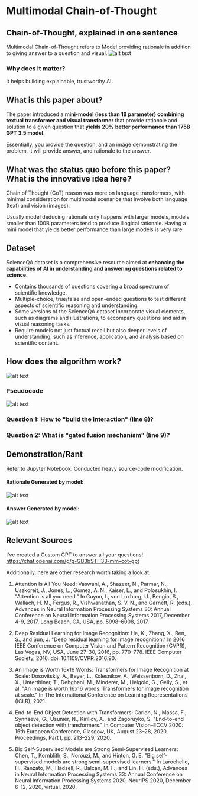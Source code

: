 # Multimodal Chain-of-Thought

## Chain-of-Thought, explained in one sentence
Multimodal Chain-of-Thought refers to Model providing rationale in addition to giving answer to a question and visual.
![alt text](supporting_images/image.png)

### Why does it matter?
It helps building explainable, trustworthy AI.

## What is this paper about?
The paper introduced a **mini-model (less than 1B parameter) combining textual transformer and visual transformer** that provide rationale and solution to a given question that **yields 20% better performance than 175B GPT 3.5 model**.

Essentially, you provide the question, and an image demonstrating the problem, it will provide answer, and rationale to the answer.

## What was the status quo before this paper? What is the innovative idea here?
Chain of Thought (CoT) reason was more on language transformers, with minimal consideration for multimodal scenarios that involve both language (text) and vision (images). 

Usually model deducing rationale only happens with larger models, models smaller than 100B parameters tend to produce illogical rationale. Having a mini model that yields better performance than large models is very rare. 

## Dataset
ScienceQA dataset is a comprehensive resource aimed at **enhancing the capabilities of AI in understanding and answering questions related to science.** 

- Contains thousands of questions covering a broad spectrum of scientific knowledge.
- Multiple-choice, true/false and open-ended questions to test different aspects of scientific reasoning and understanding.
- Some versions of the ScienceQA dataset incorporate visual elements, such as diagrams and illustrations, to accompany questions and aid in visual reasoning tasks.
- Require models not just factual recall but also deeper levels of understanding, such as inference, application, and analysis based on scientific content.


## How does the algorithm work?
![alt text](supporting_images/flowchart.png)

### Pseudocode
![alt text](supporting_images/pseudocode.png)

### Question 1: How to "build the interaction" (line 8)?
### Question 2: What is "gated fusion mechanism" (line 9)?


## Demonstration/Rant
Refer to Jupyter Notebook. Conducted heavy source-code modification.
#### Rationale Generated by model:
![alt text](supporting_images/rationale_generation.png)
#### Answer Generated by model:
![alt text](supporting_images/answer_generation.png)

## Relevant Sources
I've created a Custom GPT to answer all your questions! https://chat.openai.com/g/g-GB3bSTH33-mm-cot-gpt

Additionally, here are other research worth taking a look at:
1. Attention Is All You Need:
Vaswani, A., Shazeer, N., Parmar, N., Uszkoreit, J., Jones, L., Gomez, A. N., Kaiser, L., and Polosukhin, I. "Attention is all you need." In Guyon, I., von Luxburg, U., Bengio, S., Wallach, H. M., Fergus, R., Vishwanathan, S. V. N., and Garnett, R. (eds.), Advances in Neural Information Processing Systems 30: Annual Conference on Neural Information Processing Systems 2017, December 4-9, 2017, Long Beach, CA, USA, pp. 5998–6008, 2017​​.

2. Deep Residual Learning for Image Recognition:
He, K., Zhang, X., Ren, S., and Sun, J. "Deep residual learning for image recognition." In 2016 IEEE Conference on Computer Vision and Pattern Recognition (CVPR), Las Vegas, NV, USA, June 27-30, 2016, pp. 770–778. IEEE Computer Society, 2016. doi: 10.1109/CVPR.2016.90​​.

3. An Image is Worth 16x16 Words: Transformers for Image Recognition at Scale:
Dosovitskiy, A., Beyer, L., Kolesnikov, A., Weissenborn, D., Zhai, X., Unterthiner, T., Dehghani, M., Minderer, M., Heigold, G., Gelly, S., et al. "An image is worth 16x16 words: Transformers for image recognition at scale." In The International Conference on Learning Representations (ICLR), 2021​​.

4. End-to-End Object Detection with Transformers:
Carion, N., Massa, F., Synnaeve, G., Usunier, N., Kirillov, A., and Zagoruyko, S. "End-to-end object detection with transformers." In Computer Vision–ECCV 2020: 16th European Conference, Glasgow, UK, August 23–28, 2020, Proceedings, Part I, pp. 213–229, 2020​​.

5. Big Self-Supervised Models are Strong Semi-Supervised Learners:
Chen, T., Kornblith, S., Norouzi, M., and Hinton, G. E. "Big self-supervised models are strong semi-supervised learners." In Larochelle, H., Ranzato, M., Hadsell, R., Balcan, M. F., and Lin, H. (eds.), Advances in Neural Information Processing Systems 33: Annual Conference on Neural Information Processing Systems 2020, NeurIPS 2020, December 6-12, 2020, virtual, 2020​​.







